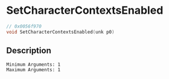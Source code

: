 # SetCharacterContextsEnabled
```c
// 0x0056f970
void SetCharacterContextsEnabled(unk p0)
```
## Description
```
Minimum Arguments: 1
Maximum Arguments: 1
```
